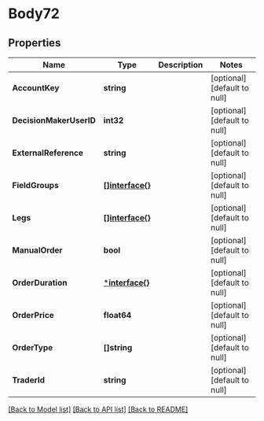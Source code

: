 # Body72

## Properties
Name | Type | Description | Notes
------------ | ------------- | ------------- | -------------
**AccountKey** | **string** |  | [optional] [default to null]
**DecisionMakerUserID** | **int32** |  | [optional] [default to null]
**ExternalReference** | **string** |  | [optional] [default to null]
**FieldGroups** | [**[]interface{}**](interface{}.md) |  | [optional] [default to null]
**Legs** | [**[]interface{}**](interface{}.md) |  | [optional] [default to null]
**ManualOrder** | **bool** |  | [optional] [default to null]
**OrderDuration** | [***interface{}**](interface{}.md) |  | [optional] [default to null]
**OrderPrice** | **float64** |  | [optional] [default to null]
**OrderType** | **[]string** |  | [optional] [default to null]
**TraderId** | **string** |  | [optional] [default to null]

[[Back to Model list]](../README.md#documentation-for-models) [[Back to API list]](../README.md#documentation-for-api-endpoints) [[Back to README]](../README.md)

